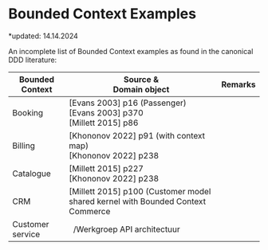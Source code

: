 # Bounded Context Examples

*updated: 14.14.2024 <br>

An incomplete list of Bounded Context examples as found in the canonical DDD literature:

| Bounded Context  | Source & <br> Domain object                                         | Remarks                                                                                                                                                                                             |
| ---------------- | --------------------------------------------------------------------------------------- | ---------------------------------------------------------------------------------------------------------------------------------------------------------------------------- |
| Booking          | [Evans 2003] p16 (Passenger) <br> [Evans 2003] p370 <br> [Millett 2015] p86                                        |                |
| Billing   | [Khononov 2022] p91 (with context map)  <br> [Khononov 2022] p238                                       |    |
| Catalogue   | [Millett 2015] p227 <br> [Khononov 2022] p238                                    |        |
| CRM | [Millett 2015] p100 (Customer model shared kernel with Bounded Context Commerce <br>                        |   |
| Customer service | &nbsp;&nbsp;/Werkgroep API architectuur        |   |
